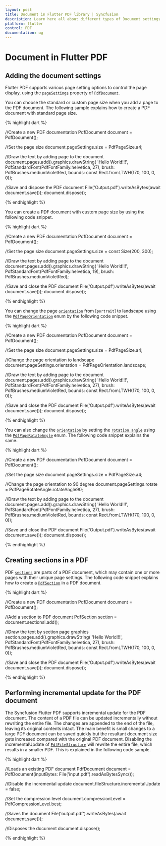 ```yaml
---
layout: post
title: Document in Flutter PDF library | Syncfusion
description: Learn here all about different types of Document settings feature of Syncfusion Flutter PDF non-UI library and more.
platform: flutter
control: PDF
documentation: ug
---
```


# Document in Flutter PDF

## Adding the document settings

Flutter PDF supports various page setting options to control the page display, using the [`pageSettings`](https://pub.dev/documentation/syncfusion_flutter_pdf/latest/pdf/PdfDocument/pageSettings.html) property of [`PdfDocument`](https://pub.dev/documentation/syncfusion_flutter_pdf/latest/pdf/PdfDocument-class.html).

You can choose the standard or custom page size when you add a page to the PDF document. The following sample explains how to create a PDF document with standard page size.

{% highlight dart %}

//Create a new PDF documentation
PdfDocument document = PdfDocument();

//Set the page size
document.pageSettings.size = PdfPageSize.a4;

//Draw the text by adding page to the document
document.pages.add().graphics.drawString(
    'Hello World!!!', PdfStandardFont(PdfFontFamily.helvetica, 27),
    brush: PdfBrushes.mediumVioletRed,
    bounds: const Rect.fromLTWH(170, 100, 0, 0));

//Save and dispose the PDF document
File('Output.pdf').writeAsBytes(await document.save());
document.dispose();
	
{% endhighlight %}

You can create a PDF document with custom page size by using the following code snippet.

{% highlight dart %}

//Create a new PDF documentation
PdfDocument document = PdfDocument();

//Set the page size
document.pageSettings.size = const Size(200, 300);

//Draw the text by adding page to the document
document.pages.add().graphics.drawString(
    'Hello World!!!', PdfStandardFont(PdfFontFamily.helvetica, 19),
    brush: PdfBrushes.mediumVioletRed);

//Save and close the PDF document
File('Output.pdf').writeAsBytes(await document.save());
document.dispose();
	
{% endhighlight %}

You can change the page [`orientation`](https://pub.dev/documentation/syncfusion_flutter_pdf/latest/pdf/PdfPageSettings/orientation.html) from [`portrait`] to landscape using the [`PdfPageOrientation`](https://pub.dev/documentation/syncfusion_flutter_pdf/latest/pdf/PdfPageOrientation-class.html) enum by the following code snippet.

{% highlight dart %}

//Create a new PDF documentation
PdfDocument document = PdfDocument();

//Set the page size
document.pageSettings.size = PdfPageSize.a4;

//Change the page orientation to landscape
document.pageSettings.orientation = PdfPageOrientation.landscape;

//Draw the text by adding page to the document
document.pages.add().graphics.drawString(
    'Hello World!!!', PdfStandardFont(PdfFontFamily.helvetica, 27),
    brush: PdfBrushes.mediumVioletRed,
    bounds: const Rect.fromLTWH(170, 100, 0, 0));

//Save and close the PDF document
File('Output.pdf').writeAsBytes(await document.save());
document.dispose();
	
{% endhighlight %}

You can also change the [`orientation`](https://pub.dev/documentation/syncfusion_flutter_pdf/latest/pdf/PdfPageSettings/orientation.html) by setting the [`rotation angle`](https://pub.dev/documentation/syncfusion_flutter_pdf/latest/pdf/PdfPageSettings/rotate.html) using the [`PdfPageRotateAngle`](https://pub.dev/documentation/syncfusion_flutter_pdf/latest/pdf/PdfPageRotateAngle-class.html) enum. The following code snippet explains the same.

{% highlight dart %}

//Create a new PDF documentation
PdfDocument document = PdfDocument();

//Set the page size
document.pageSettings.size = PdfPageSize.a4;

//Change the page orientation to 90 degree
document.pageSettings.rotate = PdfPageRotateAngle.rotateAngle90;

//Draw the text by adding page to the document
document.pages.add().graphics.drawString(
    'Hello World!!!', PdfStandardFont(PdfFontFamily.helvetica, 27),
    brush: PdfBrushes.mediumVioletRed,
    bounds: const Rect.fromLTWH(170, 100, 0, 0));

//Save and close the PDF document
File('Output.pdf').writeAsBytes(await document.save());
document.dispose();
	
{% endhighlight %}

## Creating sections in a PDF

PDF [`sections`](https://pub.dev/documentation/syncfusion_flutter_pdf/latest/pdf/PdfDocument/sections.html) are parts of a PDF document, which may contain one or more pages with their unique page settings. The following code snippet explains how to create a [`PdfSection`](https://pub.dev/documentation/syncfusion_flutter_pdf/latest/pdf/PdfSection-class.html) in a PDF document.

{% highlight dart %}

//Create a new PDF documentation
PdfDocument document = PdfDocument();

//Add a section to PDF document
PdfSection section = document.sections!.add();

//Draw the text by section page graphics
section.pages.add().graphics.drawString(
    'Hello World!!!', PdfStandardFont(PdfFontFamily.helvetica, 27),
    brush: PdfBrushes.mediumVioletRed,
    bounds: const Rect.fromLTWH(170, 100, 0, 0));

//Save and close the PDF document
File('Output.pdf').writeAsBytes(await document.save());
document.dispose();
	
{% endhighlight %}

## Performing incremental update for the PDF document

The Syncfusion Flutter PDF supports incremental update for the PDF document. The content of a PDF file can be updated incrementally without rewriting the entire file. The changes are appended to the end of the file, leaving its original contents intact. The main benefit is small changes to a large PDF document can be saved quickly but the resultant document size gets increased compared with the original PDF document. Disabling the incrementalUpdate of [`PdfFileStructure`](https://pub.dev/documentation/syncfusion_flutter_pdf/latest/pdf/PdfFileStructure-class.html) will rewrite the entire file, which results in a smaller PDF. This is explained in the following code sample.

{% highlight dart %}

//Loads an existing PDF document
PdfDocument document =
    PdfDocument(inputBytes: File('input.pdf').readAsBytesSync());

//Disable the incremental update
document.fileStructure.incrementalUpdate = false;

//Set the compression level
document.compressionLevel = PdfCompressionLevel.best;

//Saves the document
File('output.pdf').writeAsBytes(await document.save());

//Disposes the document
document.dispose();

{% endhighlight %}
